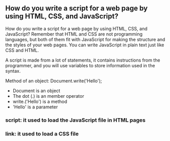 ## How do you write a script for a web page by using HTML, CSS, and JavaScript? 

How do you write a script for a web page by using HTML, CSS, and JavaScript? 
Remember that HTML and CSS are not programming languages, but both of them fit with JavaScript for making the structure and the styles of your web pages. You can write JavaScript in plain text just like CSS and HTML. 

A script is made from a lot of statements, it contains instructions from the programmer, and you will use variables to store information used in the syntax. 

Method of an object:   Document.write('Hello');  

  * Document is an object 
  * The dot (.) is an member operator 
  * write.('Hello') is a method 
  * 'Hello' is a parameter 

### script: it used to load the JavaScript file in HTML pages 

### link: it used to load a CSS file 